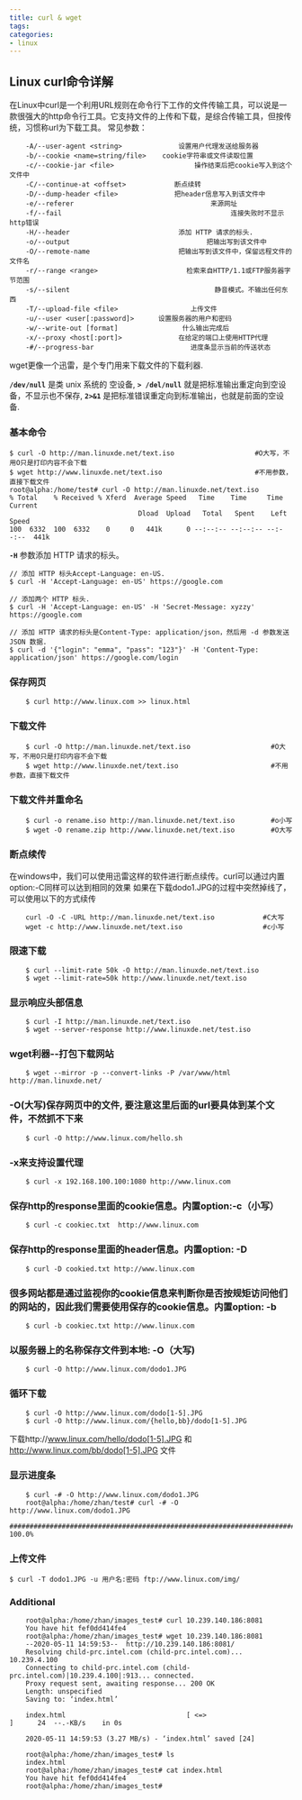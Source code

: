 ```yaml
---
title: curl & wget
tags: 
categories:
- linux
---
```


## Linux curl命令详解
在Linux中curl是一个利用URL规则在命令行下工作的文件传输工具，可以说是一款很强大的http命令行工具。它支持文件的上传和下载，是综合传输工具，但按传统，习惯称url为下载工具。
常见参数：
```
	-A/--user-agent <string>              设置用户代理发送给服务器
	-b/--cookie <name=string/file>    cookie字符串或文件读取位置
	-c/--cookie-jar <file>                    操作结束后把cookie写入到这个文件中
	-C/--continue-at <offset>            断点续转
	-D/--dump-header <file>              把header信息写入到该文件中
	-e/--referer                                  来源网址
	-f/--fail                                          连接失败时不显示http错误
	-H/--header                           添加 HTTP 请求的标头.
	-o/--output                                  把输出写到该文件中
	-O/--remote-name                      把输出写到该文件中，保留远程文件的文件名
	-r/--range <range>                      检索来自HTTP/1.1或FTP服务器字节范围
	-s/--silent                                    静音模式。不输出任何东西
	-T/--upload-file <file>                  上传文件
	-u/--user <user[:password]>      设置服务器的用户和密码
	-w/--write-out [format]                什么输出完成后
	-x/--proxy <host[:port]>              在给定的端口上使用HTTP代理
	-#/--progress-bar                        进度条显示当前的传送状态
```
wget更像一个迅雷，是个专门用来下载文件的下载利器.

**`/dev/null`** 是类 unix 系统的 空设备, **`> /del/null`** 就是把标准输出重定向到空设备，不显示也不保存, **`2>&1`** 是把标准错误重定向到标准输出，也就是前面的空设备.


### 基本命令

```shell
$ curl -O http://man.linuxde.net/text.iso                    #O大写，不用O只是打印内容不会下载
$ wget http://www.linuxde.net/text.iso                       #不用参数，直接下载文件
root@alpha:/home/test# curl -O http://man.linuxde.net/text.iso
% Total    % Received % Xferd  Average Speed   Time    Time     Time  Current
								Dload  Upload   Total   Spent    Left  Speed
100  6332  100  6332    0     0   441k      0 --:--:-- --:--:-- --:--:--  441k
```

**`-H`** 参数添加 HTTP 请求的标头。
```
// 添加 HTTP 标头Accept-Language: en-US.
$ curl -H 'Accept-Language: en-US' https://google.com

// 添加两个 HTTP 标头.
$ curl -H 'Accept-Language: en-US' -H 'Secret-Message: xyzzy' https://google.com

// 添加 HTTP 请求的标头是Content-Type: application/json，然后用 -d 参数发送 JSON 数据.
$ curl -d '{"login": "emma", "pass": "123"}' -H 'Content-Type: application/json' https://google.com/login
```


### 保存网页

```shell
	$ curl http://www.linux.com >> linux.html
```

### 下载文件

```shell
	$ curl -O http://man.linuxde.net/text.iso                    #O大写，不用O只是打印内容不会下载
	$ wget http://www.linuxde.net/text.iso                       #不用参数，直接下载文件
```

### 下载文件并重命名

```shell
	$ curl -o rename.iso http://man.linuxde.net/text.iso         #o小写
	$ wget -O rename.zip http://www.linuxde.net/text.iso         #O大写
```

### 断点续传
在windows中，我们可以使用迅雷这样的软件进行断点续传。curl可以通过内置option:-C同样可以达到相同的效果
如果在下载dodo1.JPG的过程中突然掉线了，可以使用以下的方式续传
```shell
	curl -O -C -URL http://man.linuxde.net/text.iso            #C大写
	wget -c http://www.linuxde.net/text.iso                    #c小写
```

### 限速下载
```shell
	$ curl --limit-rate 50k -O http://man.linuxde.net/text.iso
	$ wget --limit-rate=50k http://www.linuxde.net/text.iso
```

### 显示响应头部信息
```shell
	$ curl -I http://man.linuxde.net/text.iso
	$ wget --server-response http://www.linuxde.net/test.iso
```

### wget利器--打包下载网站
```shell
	$ wget --mirror -p --convert-links -P /var/www/html http://man.linuxde.net/
```

### -O(大写)保存网页中的文件, 要注意这里后面的url要具体到某个文件，不然抓不下来
```shell
	$ curl -O http://www.linux.com/hello.sh
```

### -x来支持设置代理
```shell
	$ curl -x 192.168.100.100:1080 http://www.linux.com	
```

### 保存http的response里面的cookie信息。内置option:-c（小写）
```shell
	$ curl -c cookiec.txt  http://www.linux.com
```

### 保存http的response里面的header信息。内置option: -D
```shell
	$ curl -D cookied.txt http://www.linux.com
```

### 很多网站都是通过监视你的cookie信息来判断你是否按规矩访问他们的网站的，因此我们需要使用保存的cookie信息。内置option: -b
```shell
	$ curl -b cookiec.txt http://www.linux.com
```

### 以服务器上的名称保存文件到本地: -O（大写)
```shell
	$ curl -O http://www.linux.com/dodo1.JPG
```

### 循环下载
```shell
	$ curl -O http://www.linux.com/dodo[1-5].JPG
	$ curl -O http://www.linux.com/{hello,bb}/dodo[1-5].JPG
```
下载http://www.linux.com/hello/dodo[1-5].JPG 和 http://www.linux.com/bb/dodo[1-5].JPG 文件


### 显示进度条

```shell
	$ curl -# -O http://www.linux.com/dodo1.JPG
	root@alpha:/home/zhan/test# curl -# -O http://www.linux.com/dodo1.JPG
	####################################################################################### 100.0%
```

### 上传文件
```shell
$ curl -T dodo1.JPG -u 用户名:密码 ftp://www.linux.com/img/
```

### Additional

```shell
	root@alpha:/home/zhan/images_test# curl 10.239.140.186:8081
	You have hit fef0dd414fe4
	root@alpha:/home/zhan/images_test# wget 10.239.140.186:8081
	--2020-05-11 14:59:53--  http://10.239.140.186:8081/
	Resolving child-prc.intel.com (child-prc.intel.com)... 10.239.4.100
	Connecting to child-prc.intel.com (child-prc.intel.com)|10.239.4.100|:913... connected.
	Proxy request sent, awaiting response... 200 OK
	Length: unspecified
	Saving to: ‘index.html’
	
	index.html                              [ <=>                                                                ]      24  --.-KB/s    in 0s
	
	2020-05-11 14:59:53 (3.27 MB/s) - ‘index.html’ saved [24]
	
	root@alpha:/home/zhan/images_test# ls
	index.html
	root@alpha:/home/zhan/images_test# cat index.html
	You have hit fef0dd414fe4
	root@alpha:/home/zhan/images_test#
```

